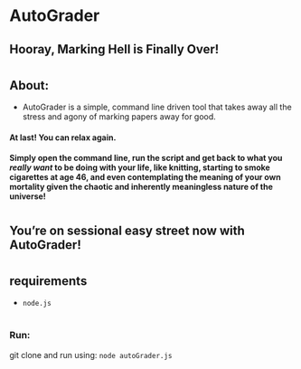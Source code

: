 
# AutoGrader
 
## Hooray, Marking Hell is Finally Over!
#
 
## About:
 
* AutoGrader is a simple, command line driven tool that takes away all the stress and agony of marking papers away for good.
 
#### At last! You can relax again.
 
#### Simply open the command line, run the script and get back to what you *really* *want* to be doing with your life, like knitting, starting to smoke cigarettes at age 46, and even contemplating the meaning of your own mortality given the chaotic and inherently meaningless nature of the universe! 
#
## You’re on sessional easy street now with AutoGrader!

#

## requirements

* `node.js`

#
### Run:
git clone and run using: `node autoGrader.js`
